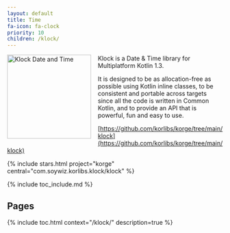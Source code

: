 ```yaml
---
layout: default
title: Time
fa-icon: fa-clock
priority: 10
children: /klock/
---
```


<img src="/i/logos/klock.svg" width="196" height="196" style="float: left;margin: 0 16px 16px 0;" alt="Klock Date and Time" />

Klock is a Date & Time library for Multiplatform Kotlin 1.3.

It is designed to be as allocation-free as possible using Kotlin inline classes,
to be consistent and portable across targets since all the code is written in Common Kotlin,
and to provide an API that is powerful, fun and easy to use.

[https://github.com/korlibs/korge/tree/main/klock](https://github.com/korlibs/korge/tree/main/klock)

{% include stars.html project="korge" central="com.soywiz.korlibs.klock/klock" %}

{% include toc_include.md %}

## Pages

{% include toc.html context="/klock/" description=true %}
